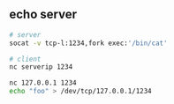 

## echo server

```bash
# server
socat -v tcp-l:1234,fork exec:'/bin/cat'

# client
nc serverip 1234

nc 127.0.0.1 1234
echo "foo" > /dev/tcp/127.0.0.1/1234
```

